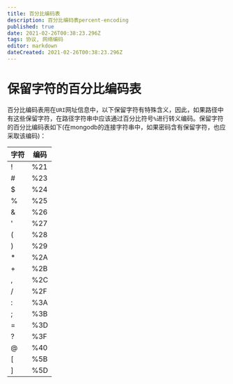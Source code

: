 ```yaml
---
title: 百分比编码表
description: 百分比编码表percent-encoding
published: true
date: 2021-02-26T00:38:23.296Z
tags: 协议, 网络编码
editor: markdown
dateCreated: 2021-02-26T00:38:23.296Z
---
```


# 保留字符的百分比编码表

百分比编码表用在`URI`网址信息中，以下保留字符有特殊含义，因此，如果路径中有这些保留字符，在路径字符串中应该通过百分比符号`%`进行转义编码。保留字符的百分比编码表如下(在mongodb的连接字符串中，如果密码含有保留字符，也应采取该编码)：

|字符|编码|
|---|---|
\!| %21
\#| %23
$|	%24
%|	%25	
&| %26
'| %27	
(| %28
)|	%29
\*| %2A
\+| %2B
,|	%2C
/|	%2F
:|	%3A
;|	%3B
=|	%3D
?|	%3F
@|	%40
\[|	%5B
\]|	%5D